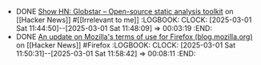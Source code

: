 - DONE [Show HN: Globstar – Open-source static analysis toolkit](https://news.ycombinator.com/item?id=43207942) on [[Hacker News]] #[[Irrelevant to me]]
  :LOGBOOK:
  CLOCK: [2025-03-01 Sat 11:44:50]--[2025-03-01 Sat 11:48:09] =>  00:03:19
  :END:
- DONE [An update on Mozilla's terms of use for Firefox (blog.mozilla.org)](https://news.ycombinator.com/item?id=43213612) on [[Hacker News]] #Firefox
  :LOGBOOK:
  CLOCK: [2025-03-01 Sat 11:50:31]--[2025-03-01 Sat 11:58:42] =>  00:08:11
  :END: